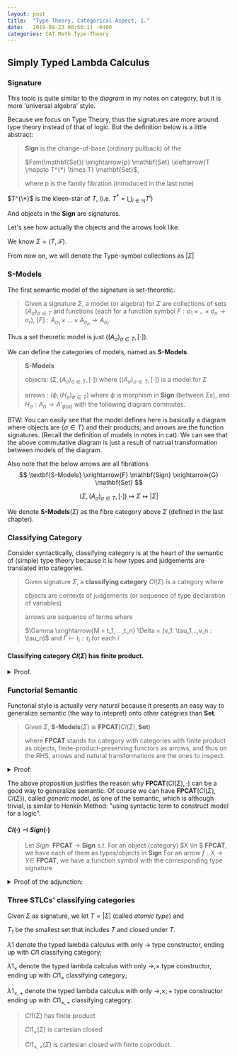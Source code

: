 ```yaml
---
layout: post
title:  "Type Theory, Categorical Aspect, 1."
date:   2019-09-23 00:56:11 -0400
categories: CAT Math Type-Theory
---
```


## Simply Typed Lambda Calculus

### Signature
This topic is quite similar to the *diagram* in my notes on category, but it is more 'universal algebra' style. 

Because we focus on Type Theory, thus the signatures are more around type theory instead of that of logic. But the definition below is a little abstract:

> **Sign** is the change-of-base (ordinary pullback) of the
> 
>  $Fam(\mathbf{Set}) \xrightarrow{p} \mathbf{Set} \xleftarrow{T \mapsto T^{*} \times T} \mathbf{Set}$, 
> 
> where $p$ is the family fibration (introduced in the last note)

$T^{\*}$ is the kleen-star of $T$, (i.e. $T^{*} = \bigcup_{i \in \mathbb{N}} T^i$)

And objects in the **Sign** are signatures. 


Let's see how actually the objects and the arrows look like.

We know $\Sigma = (T, \mathcal{F})$.


From now on, we will denote the Type-symbol collections as $\vert\Sigma\vert$

### S-Models

The first semantic model of the signature is set-theoretic. 

> Given a signature $\Sigma$, a model (or algebra) for $\Sigma$ are collections of sets $(A_ {\sigma})_ {\sigma \in T}$ and functions (each for a function symbol $F: \sigma_1 \times .. \times \sigma_n \rightarrow \sigma_r$), $[F] : A_{\sigma_1} \times ... \times A_{\sigma_n} \rightarrow A_{\sigma_r}$. 

Thus a set theoretic model is just $((A_\sigma)_{\sigma \in T}, [ \cdot ])$.

We can define the categories of models, named as **S-Models**.

> **S-Models** 
> 
> objects: $(\Sigma, (A_ \sigma)_ {\sigma \in T}, [ \cdot ])$ where $((A_ \sigma)_ {\sigma \in T}, [ \cdot ])$ is a model for $\Sigma$
> 
> arrows : $(\phi, (H_ {\sigma})_ {\sigma \in T})$ where $\phi$ is morphism in **Sign** (between $\Sigma$s), and $H_ \sigma : A_ \sigma \rightarrow A'_ {\phi(\sigma)}$ with the following diagram commutes.




BTW: You can easily see that the model defines here is basically a diagram where objects are $\{\sigma \in T\}$ and their products; and arrows are the function signatures. (Recall the definition of models in notes in cat). We can see that the above commutative diagram is just a result of natrual transformation between models of the diagram.


Also note that the below arrows are all fibrations
$$ \textbf{S-Models} \xrightarrow{F} \mathbf{Sign} \xrightarrow{G} \mathbf{Set} $$

$$ (\Sigma, (A_\sigma)_{\sigma \in T}, [ \cdot ]) \mapsto \Sigma \mapsto \vert\Sigma\vert $$


We denote **S-Models**$(\Sigma)$ as the fibre category above $\Sigma$ (defined in the last chapter). 
### Classifying Category
Consider syntactically, classifying category is at the heart of the semantic of (simple) type theory because it is how types and judgements are translated into categories.

> Given signature $\Sigma$, a **classifying category** $Cl(\Sigma)$ is a category where
> 
>   objects are contexts of judgements (or sequence of type declaration of variables)
> 
>   arrows are sequence of terms where
> 
>   $\Gamma \xrightarrow{M = t_1, .. ,t_n} \Delta = (v_1: \tau_1,..,v_n : \tau_n)$
> and $\Gamma \vdash t_i : \tau_i$ for each $i$


#### Classifying category $Cl(\Sigma)$ has finite product.

<details>
    <summary>Proof.</summary>
    <p>

    </p>
</details>


### Functorial Semantic

Functorial style is actually very natural because it presents an easy way to generalize semantic (the way to intepret) onto other categries than **Set**.

> Given $\Sigma$, **S-Models**$(\Sigma)$ $\cong$ **FPCAT**$(Cl(\Sigma), \mathbf{Set})$
> 
> where **FPCAT** stands for category with categories with finite product as objects, finite-product-preserving functors as arrows, and thus on the RHS, arrows and natural transformations are the ones to inspect.

<details>
    <summary>Proof:</summary>
    <p>

    </p>
</details>

The above proposition justifies the reason why **FPCAT**$(Cl(\Sigma), \cdot)$ can be a good way to generalize semantic. Of course we can have **FPCAT**$(Cl(\Sigma), Cl(\Sigma))$, called *generic model*, as one of the semantic, which is although trivial, is similar to Henkin Method: "using syntactic term to construct model for a logic".  

#### $Cl(\cdot) \dashv Sign(\cdot)$

> Let $Sign :$ **FPCAT** $\rightarrow$ **Sign** s.t. 
> For an object (category) $X \in $ **FPCAT**, we have each of them as types/objects in **Sign**
> For an arrow $f: X \rightarrow Y \in$ **FPCAT**, we have a function symbol with the corresponding type signature

<details>
    <summary>Proof of the adjunction:</summary>
    <p>

    </p>
</details>


### Three STLCs' classifying categories

Given $\Sigma$ as signature, we let $T=\vert\Sigma\vert$ (called *atomic type*) and 

$T_1$ be the smallest set that includes $T$ and closed under $T$.

$\lambda1$ denote the typed lambda calculus with only 
$\rightarrow$ type constructor, ending up with $Cl1$ classifying category;

$\lambda1_ {\times}$ denote the typed lambda calculus with only 
$\rightarrow, \times$ type constructor, ending up with $Cl1_ {\times}$ classifying category;

$\lambda1_ {\times, +}$ denote the typed lambda calculus with only $\rightarrow, \times, +$ type constructor  ending up with $Cl1_ {\times,+}$ classifying category.

> $Cl1(\Sigma)$ has finite product
> 
> $Cl1_ {\times}(\Sigma)$ is cartesian closed
> 
> $Cl1_ {\times, +}(\Sigma)$ is cartesian closed with finite coproduct.